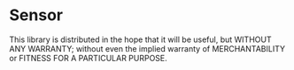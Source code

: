 # Sensor

This library is distributed in the hope that it will be useful, but WITHOUT ANY WARRANTY; without even the implied warranty of MERCHANTABILITY or FITNESS FOR A PARTICULAR PURPOSE.
